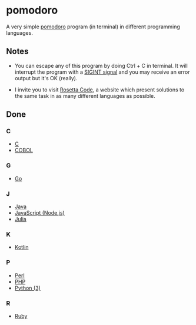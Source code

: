# pomodoro

A very simple [pomodoro](https://en.wikipedia.org/wiki/Pomodoro_Technique) program (in terminal) in different programming languages.

## Notes

- You can escape any of this program by doing Ctrl + C in terminal. It will interrupt the program with a [SIGINT signal](http://man7.org/linux/man-pages/man7/signal.7.html) and you may receive an error output but it's OK (really).

- I invite you to visit [Rosetta Code](https://rosettacode.org/wiki/Rosetta_Code), a website which present solutions to the same task in as many different languages as possible.

## Done

### C
- [C](https://github.com/louischristner/pomodoro/tree/master/c)
- [COBOL](https://github.com/louischristner/pomodoro/tree/master/cobol)

### G
- [Go](https://github.com/louischristner/pomodoro/tree/master/go)

### J
- [Java](https://github.com/louischristner/pomodoro/tree/master/java)
- [JavaScript (Node.js)](https://github.com/louischristner/pomodoro/tree/master/javascript)
- [Julia](https://github.com/louischristner/pomodoro/tree/master/julia)

### K
- [Kotlin](https://github.com/louischristner/pomodoro/tree/master/kotlin)

### P
- [Perl](https://github.com/louischristner/pomodoro/tree/master/perl)
- [PHP](https://github.com/louischristner/pomodoro/tree/master/php)
- [Python (3)](https://github.com/louischristner/pomodoro/tree/master/python)

### R
- [Ruby](https://github.com/louischristner/pomodoro/tree/master/ruby)
